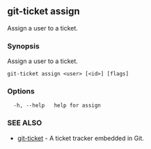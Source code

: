 ## git-ticket assign

Assign a user to a ticket.

### Synopsis

Assign a user to a ticket.

```
git-ticket assign <user> [<id>] [flags]
```

### Options

```
  -h, --help   help for assign
```

### SEE ALSO

* [git-ticket](git-ticket.md)	 - A ticket tracker embedded in Git.

